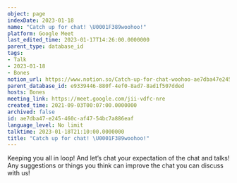 ```yaml
---
object: page
indexDate: 2023-01-18
name: "Catch up for chat! \U0001F389woohoo!"
platform: Google Meet
last_edited_time: 2023-01-17T14:26:00.0000000
parent_type: database_id
tags:
- Talk
- 2023-01-18
- Bones
notion_url: https://www.notion.so/Catch-up-for-chat-woohoo-ae7dba47e245460caf4754bc7a886eaf
parent_database_id: e9339446-880f-4ef0-8ad7-8ad1f507dded
hosts: Bones
meeting_link: https://meet.google.com/jii-vdfc-nre
created_time: 2021-09-03T00:07:00.0000000
archived: false
id: ae7dba47-e245-460c-af47-54bc7a886eaf
language_level: No limit
talktime: 2023-01-18T21:10:00.0000000
title: "Catch up for chat! \U0001F389woohoo!"
---
```


Keeping you all in loop! And let’s chat your expectation of the chat and talks!
Any suggestions or things you think can improve the chat you can discuss with us!





